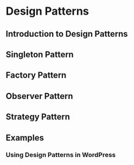 # Design Patterns

## Introduction to Design Patterns

## Singleton Pattern

## Factory Pattern

## Observer Pattern

## Strategy Pattern

## Examples

### Using Design Patterns in WordPress

